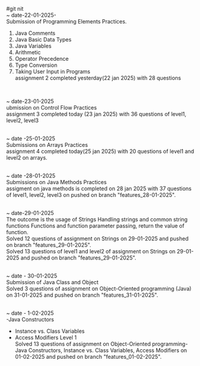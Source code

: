 #git nit<br>
~ date-22-01-2025-<br>
Submission of Programming Elements Practices.<br>
1. Java Comments<br>
2. Java Basic Data Types<br>
3. Java Variables<br>
4. Arithmetic <br>
5. Operator Precedence<br>
6. Type Conversion<br>
7. Taking User Input in Programs<br>
assignment 2 completed yesterday(22 jan 2025) with 28 questions<br>
<br>

~ date-23-01-2025<br>
ubmission on Control Flow Practices<br>
assignment 3 completed today (23 jan 2025) with 36 questions of level1, level2, level3<br>
<br>

~ date -25-01-2025<br>
Submissions on Arrays Practices<br>
assignment 4 completed today(25 jan 2025) with 20 questions of level1 and level2 on arrays.<br>
<br>


~ date -28-01-2025<br>
Submissions on Java Methods Practices<br>
assigment on java methods is completed on 28 jan 2025 with 37 questions of level1, level2, level3 on pushed on branch "features_28-01-2025".<br>
<br>

~ date-29-01-2025<br>
The outcome is the usage of Strings
Handling strings and common string functions
Functions and function parameter passing, return the value of function.<br>
Solved 12 questions of assignment on Strings on 29-01-2025 and pushed on branch "features_29-01-2025".<br>
Solved 13 questions of level1 and level2 of assignment on Strings on 29-01-2025 and pushed on branch "features_29-01-2025".<br>
<br>

~ date - 30-01-2025<br>
Submission of Java Class and Object<br>
Solved 3 questions of assignment on Object-Oriented programming (Java) on 31-01-2025 and pushed on branch "features_31-01-2025".<br>
<br>

~ date - 1-02-2025<br>
-Java Constructors<br>
- Instance vs. Class Variables<br>
- Access Modifiers Level 1<br>
Solved 13 questions of assignment on Object-Oriented programming-Java Constructors, Instance vs. Class Variables, Access Modifiers on 01-02-2025 and pushed on branch "features_01-02-2025".<br>
<br>
